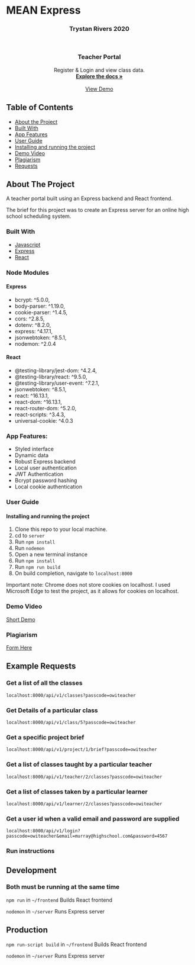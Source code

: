 # MEAN Express

<h3 align="center">Trystan Rivers 2020</h3>
<br />
<p align="center">

<h3 align="center">Teacher Portal</h3>

<p align="center">
	Register &amp; Login and view class data.
	<br />
	<a href="#about-the-project"><strong>Explore the docs »</strong></a>
	<br />
	<br />
	<a href="https://youtu.be/jeUycDrsBB0">View Demo</a>
</p>
</p>

## Table of Contents

* [About the Project](#about-the-project)
* [Built With](#built-with)
* [App Features](#app-features)
* [User Guide](#user-guide)
* [Installing and running the project](#installing-and-running-the-project)
* [Demo Video](#demo-video)
* [Plagiarism](#plagiarism)
* [Requests](#example-requests)

## About The Project

A teacher portal built using an Express backend and React frontend. 

The brief for this project was to create an Express server for an online high school scheduling system.


### Built With

* [Javascript](https://developer.mozilla.org/en-US/docs/Web/JavaScript)
* [Express](https://expressjs.com/)
* [React](https://reactjs.org/)

### Node Modules

#### Express
* bcrypt: ^5.0.0,
* body-parser: ^1.19.0,
* cookie-parser: ^1.4.5,
* cors: ^2.8.5,
* dotenv: ^8.2.0,
* express: ^4.17.1,
* jsonwebtoken: ^8.5.1,
* nodemon: ^2.0.4

#### React
* @testing-library/jest-dom: ^4.2.4,
* @testing-library/react: ^9.5.0,
* @testing-library/user-event: ^7.2.1,
* jsonwebtoken: ^8.5.1,
* react: ^16.13.1,
* react-dom: ^16.13.1,
* react-router-dom: ^5.2.0,
* react-scripts: ^3.4.3,
* universal-cookie: ^4.0.3


### App Features:
* Styled interface
* Dynamic data
* Robust Express backend
* Local user authentication
* JWT Authentication
* Bcrypt password hashing
* Local cookie authentication

### User Guide
#### Installing and running the project

1. Clone this repo to your local machine.
1. cd to `server`
1. Run `npm install`
1. Run `nodemon`
1. Open a new terminal instance
1. Run `npm install`
1. Run `npm run build`
1. On build completion, navigate to `localhost:8000`

Important note: Chrome does not store cookies on localhost. I used Microsoft Edge to test the project, as it allows for cookies on localhost.

### Demo Video

[Short Demo]()


### Plagiarism

[Form Here](https://github.com/Trystanr/MEAN-Express/blob/master/Plagiarism.pdf)


## Example Requests

### Get a list of all the classes
`localhost:8000/api/v1/classes?passcode=owiteacher`


### Get Details of a particular class
`localhost:8000/api/v1/class/5?passcode=owiteacher`


### Get a specific project brief
`localhost:8000/api/v1/project/1/brief?passcode=owiteacher`


### Get a list of classes taught by a particular teacher
`localhost:8000/api/v1/teacher/2/classes?passcode=owiteacher`


### Get a list of classes taken by a particular learner
`localhost:8000/api/v1/learner/2/classes?passcode=owiteacher`


### Get a user id when a valid email and password are supplied
`localhost:8000/api/v1/login?passcode=owiteacher&email=murray@highschool.com&password=4567`


### Run instructions

## Development
### Both must be running at the same time
`npm run` in `~/frontend`
Builds React frontend

`nodemon` in `~/server`
Runs Express server

## Production
`npm run-script build` in `~/frontend`
Builds React frontend

`nodemon` in `~/server`
Runs Express server